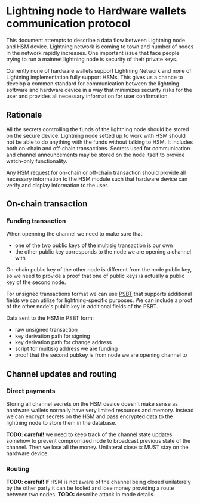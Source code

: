 # Lightning node to Hardware wallets communication protocol

This document attempts to describe a data flow between Lightning node and HSM device. Lightning network is coming to town and number of nodes in the network rapidly increases. One important issue that face people trying to run a mainnet lightning node is security of their private keys.

Currently none of hardware wallets support Lightning Network and none of Lightning implementation fully support HSMs. This gives us a chance to develop a common standard for communication between the lightning software and hardware device in a way that minimizes security risks for the user and provides all necessary information for user confirmation.

## Rationale

All the secrets controlling the funds of the lightning node should be stored on the secure device. Lightning node setted up to work with HSM should not be able to do anything with the funds without talking to HSM. It includes both on-chain and off-chain transactions. Secrets used for communication and channel announcements may be stored on the node itself to provide watch-only functionality.

Any HSM request for on-chain or off-chain transaction should provide all necessary information to the HSM module such that hardware device can verify and display information to the user.

## On-chain transaction

### Funding transaction

When openning the channel we need to make sure that:

- one of the two public keys of the multisig transaction is our own
- the other public key corresponds to the node we are opening a channel with

On-chain public key of the other node is different from the node public key, so we need to provide a proof that one of public keys is actually a public key of the second node.

For unsigned transactions format we can use [PSBT](https://github.com/bitcoin/bips/blob/master/bip-0174.mediawiki) that supports additional fields we can utilize for lightning-specific purposes. We can include a proof of the other node's public key in additional fields of the PSBT.

Data sent to the HSM in PSBT form:

- raw unsigned transaction
- key derivation path for signing
- key derivation path for change address
- script for multisig address we are funding
- proof that the second pubkey is from node we are opening channel to

## Channel updates and routing

### Direct payments

Storing all channel secrets on the HSM device doesn't make sense as hardware wallets normally have very limited resources and memory. Instead we can encrypt secrets on the HSM and pass encrypted data to the lightning node to store them in the database.

**TODO: careful!** we need to keep track of the channel state updates somehow to prevent compromized node to broadcast previous state of the channel. Then we lose all the money. Unilateral close tx MUST stay on the hardware device.

### Routing

**TODO: careful!** If HSM is not aware of the channel being closed unilaterely by the other party it can be fooled and lose money providing a route between two nodes.
**TODO:** describe attack in mode details.
